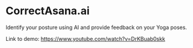 # CorrectAsana.ai

Identify your posture using AI and provide feedback on your Yoga poses.

Link to demo: https://www.youtube.com/watch?v=DrKBuab0skk



